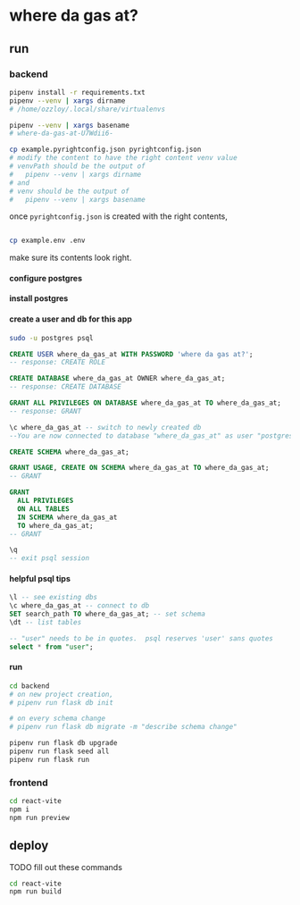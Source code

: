 # where da gas at?

## run

### backend

```bash
pipenv install -r requirements.txt
pipenv --venv | xargs dirname
# /home/ozzloy/.local/share/virtualenvs

pipenv --venv | xargs basename
# where-da-gas-at-U7Wdii6-

cp example.pyrightconfig.json pyrightconfig.json
# modify the content to have the right content venv value
# venvPath should be the output of
#   pipenv --venv | xargs dirname
# and
# venv should be the output of
#   pipenv --venv | xargs basename
```

once `pyrightconfig.json` is created with the right contents,

```bash

cp example.env .env
```

make sure its contents look right.

#### configure postgres

#### install postgres

#### create a user and db for this app

```bash
sudo -u postgres psql
```

```sql
CREATE USER where_da_gas_at WITH PASSWORD 'where da gas at?';
-- response: CREATE ROLE

CREATE DATABASE where_da_gas_at OWNER where_da_gas_at;
-- response: CREATE DATABASE

GRANT ALL PRIVILEGES ON DATABASE where_da_gas_at TO where_da_gas_at;
-- response: GRANT

\c where_da_gas_at -- switch to newly created db
--You are now connected to database "where_da_gas_at" as user "postgres".

CREATE SCHEMA where_da_gas_at;

GRANT USAGE, CREATE ON SCHEMA where_da_gas_at TO where_da_gas_at;
-- GRANT

GRANT
  ALL PRIVILEGES
  ON ALL TABLES
  IN SCHEMA where_da_gas_at
  TO where_da_gas_at;
-- GRANT

\q
-- exit psql session
```

#### helpful psql tips

```sql
\l -- see existing dbs
\c where_da_gas_at -- connect to db
SET search_path TO where_da_gas_at; -- set schema
\dt -- list tables

-- "user" needs to be in quotes.  psql reserves 'user' sans quotes
select * from "user";
```

#### run
```bash
cd backend
# on new project creation,
# pipenv run flask db init

# on every schema change
# pipenv run flask db migrate -m "describe schema change"

pipenv run flask db upgrade
pipenv run flask seed all
pipenv run flask run
```

### frontend
```bash
cd react-vite
npm i
npm run preview
```

## deploy
TODO fill out these commands
```bash
cd react-vite
npm run build
```





   <!-- ```bash
   pipenv shell
   ```

   ```bash
   flask db upgrade
   ```

   ```bash
   flask seed all
   ```

   ```bash
   flask run
   ``` -->